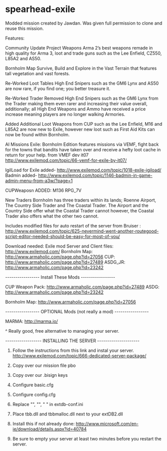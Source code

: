 # spearhead-exile

Modded mission created by Jawdan. Was given full permission to clone and reuse this mission. 

Features:

Community Update Project Weapons 
Arma 2’s best weapons remade in high quality for Arma 3, loot and trade guns such as the Lee Enfield, CZ550, L85A2 and AS50.

Bornholm Map 
Survive, Build and Explore in the Vast Terrain that features tall vegetation and vast forests.

Re-Worked Loot Tables 
High End Snipers such as the GM6 Lynx and AS50 are now rare, if you find one; you better treasure it.

Re-Worked Trader 
Removed High End Snipers such as the GM6 Lynx from the Trader making them even rarer and increasing their value overall, additionally; all High End Weapons and Ammo have received a price increase meaning players are no longer walking Armories.

Added Additional Loot 
Weapons from CUP such as the Lee Enfield, M16 and L85A2 are now new to Exile, however new loot such as First Aid Kits can now be found within Bornholm.

AI Missions 
Exile: Bornholm Edition features missions via VEMF, fight back for the towns that bandits have taken over and receive a hefty loot cache in return for your help.
from VMEF dev it07 http://www.exilemod.com/topic/66-vemf-for-exile-by-it07/

IgilLoad for Exile added- http://www.exilemod.com/topic/1018-exile-igiload/
Badmin added- http://www.exilemod.com/topic/1146-badmin-in-game-admin-menu-from-a3w/?page=1

CUPWeaposn ADDED:
M136
RPG_7V


New Traders 
Bornholm has three traders within its lands; Roenne Airport, The Country Side Trader and The Coastal Trader. The Airport and the Country Side offer what the Coastal Trader cannot however, the Coastal Trader also offers what the other two cannot.

Includes modified files for auto restart of the server from Bruiser : http://www.exilemod.com/topic/625-nevermind-went-another-routegood-script-editor-needed-should-be-easy-for-most-of-you/

Download needed:
Exile mod Server and Client files: http://www.exilemod.com/
Bornholm Map: http://www.armaholic.com/page.php?id=27056
CUP: http://www.armaholic.com/page.php?id=27489
ASDG_JR: http://www.armaholic.com/page.php?id=23242


----------------- Install These Mods -----------------

CUP Weapon Pack: http://www.armaholic.com/page.php?id=27489
ASDG: http://www.armaholic.com/page.php?id=23242

Bornholm Map: http://www.armaholic.com/page.php?id=27056

----------------- OPTIONAL Mods (not really a mod)  -----------------

MARMA: http://marma.io/

^ Really good, free alternative to managing your server.

------------------ INSTALLING THE SERVER ---------------------

1. Follow the instructions from this link and instal your server. http://www.exilemod.com/topic/666-dedicated-server-package/

2. Copy over our mission file pbo

5. Copy over our .bisign keys

7. Configure basic.cfg

8. Configure config.cfg

9. Replace "<Your RCON Password here>", "<Your MySQL User here>", " <Your MySQL PW here>" in extdb-conf.ini

10. Place tbb.dll and tbbmalloc.dll next to your extDB2.dll

11. Install this if not already done:
    http://www.microsoft.com/en-ie/download/details.aspx?id=40784

12. Be sure to empty your server at least two minutes before you restart the server. 

